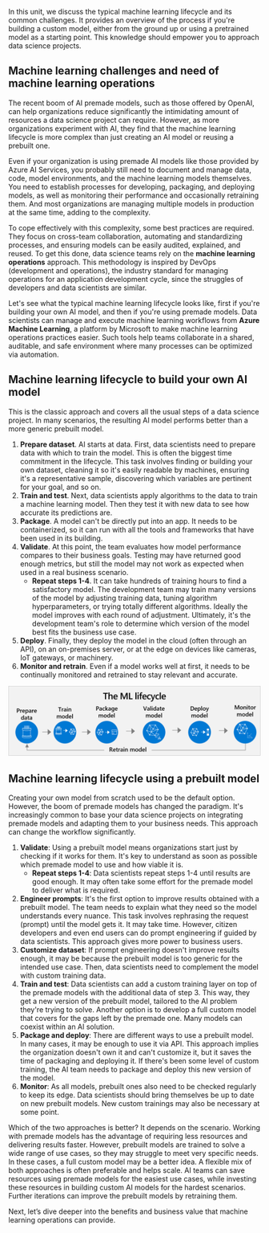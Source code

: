 In this unit, we discuss the typical machine learning lifecycle and its common challenges. It provides an overview of the process if you're building a custom model, either from the ground up or using a pretrained model as a starting point. This knowledge should empower you to approach data science projects.

## Machine learning challenges and need of machine learning operations

The recent boom of AI premade models, such as those offered by OpenAI, can help organizations reduce significantly the intimidating amount of resources a data science project can require. However, as more organizations experiment with AI, they find that the machine learning lifecycle is more complex than just creating an AI model or reusing a prebuilt one.

Even if your organization is using premade AI models like those provided by Azure AI Services, you probably still need to document and manage data, code, model environments, and the machine learning models themselves. You need to establish processes for developing, packaging, and deploying models, as well as monitoring their performance and occasionally retraining them. And most organizations are managing multiple models in production at the same time, adding to the complexity.

To cope effectively with this complexity, some best practices are required. They focus on cross-team collaboration, automating and standardizing processes, and ensuring models can be easily audited, explained, and reused. To get this done, data science teams rely on the **machine learning operations** approach. This methodology is inspired by DevOps (development and operations), the industry standard for managing operations for an application development cycle, since the struggles of developers and data scientists are similar.

Let's see what the typical machine learning lifecycle looks like, first if you're building your own AI model, and then if you're using premade models. Data scientists can manage and execute machine learning workflows from **Azure Machine Learning**, a platform by Microsoft to make machine learning operations practices easier. Such tools help teams collaborate in a shared, auditable, and safe environment where many processes can be optimized via automation.

## Machine learning lifecycle to build your own AI model

This is the classic approach and covers all the usual steps of a data science project. In many scenarios, the resulting AI model performs better than a more generic prebuilt model.

1. **Prepare dataset**. AI starts at data. First, data scientists need to prepare data with which to train the model. This is often the biggest time commitment in the lifecycle. This task involves finding or building your own dataset, cleaning it so it's easily readable by machines, ensuring it's a representative sample, discovering which variables are pertinent for your goal, and so on.
2. **Train and test**.  Next, data scientists apply algorithms to the data to train a machine learning model. Then they test it with new data to see how accurate its predictions are.
3. **Package**. A model can't be directly put into an app. It needs to be containerized, so it can run with all the tools and frameworks that have been used in its building.
4. **Validate**. At this point, the team evaluates how model performance compares to their business goals. Testing may have returned good enough metrics, but still the model may not work as expected when used in a real business scenario.
   * **Repeat steps 1-4**. It can take hundreds of training hours to find a satisfactory model. The development team may train many versions of the model by adjusting training data, tuning algorithm hyperparameters, or trying totally different algorithms. Ideally the model improves with each round of adjustment. Ultimately, it's the development team's role to determine which version of the model best fits the business use case.
5. **Deploy**. Finally, they deploy the model in the cloud (often through an API), on an on-premises server, or at the edge on devices like cameras, IoT gateways, or machinery.
6. **Monitor and retrain**. Even if a model works well at first, it needs to be continually monitored and retrained to stay relevant and accurate.


![A screenshot of a graph showing the ML lifecycle: prepare data, train model, package model, validate model, deploy mode, monitor model, and retrain model.](../media/6-understand-machine-learning-lifecycle-1.png)

## Machine learning lifecycle using a prebuilt model

Creating your own model from scratch used to be the default option. However, the boom of premade models has changed the paradigm. It's increasingly common to base your data science projects on integrating premade models and adapting them to your business needs. This approach can change the workflow significantly.

1. **Validate**: Using a prebuilt model means organizations start just by checking if it works for them. It's key to understand as soon as possible which premade model to use and how viable it is.
   * **Repeat steps 1-4**: Data scientists repeat steps 1-4 until results are good enough. It may often take some effort for the premade model to deliver what is required.
2. **Engineer prompts**: It's the first option to improve results obtained with a prebuilt model. The team needs to explain what they need so the model understands every nuance. This task involves rephrasing the request (prompt) until the model gets it. It may take time. However, citizen developers and even end users can do prompt engineering if guided by data scientists. This approach gives more power to business users.
3. **Customize dataset**: If prompt engineering doesn't improve results enough, it may be because the prebuilt model is too generic for the intended use case. Then, data scientists need to complement the model with custom training data.
4. **Train and test**: Data scientists can add a custom training layer on top of the premade models with the additional data of step 3. This way, they get a new version of the prebuilt model, tailored to the AI problem they're trying to solve. Another option is to develop a full custom model that covers for the gaps left by the premade one. Many models can coexist within an AI solution.
5. **Package and deploy**: There are different ways to use a prebuilt model. In many cases, it may be enough to use it via API. This approach implies the organization doesn't own it and can't customize it, but it saves the time of packaging and deploying it. If there's been some level of custom training, the AI team needs to package and deploy this new version of the model.
6. **Monitor**: As all models, prebuilt ones also need to be checked regularly to keep its edge. Data scientists should bring themselves be up to date on new prebuilt models. New custom trainings may also be necessary at some point.

Which of the two approaches is better? It depends on the scenario. Working with premade models has the advantage of requiring less resources and delivering results faster. However, prebuilt models are trained to solve a wide range of use cases, so they may struggle to meet very specific needs. In these cases, a full custom model may be a better idea. A flexible mix of both approaches is often preferable and helps scale. AI teams can save resources using premade models for the easiest use cases, while investing these resources in building custom AI models for the hardest scenarios. Further iterations can improve the prebuilt models by retraining them.

Next, let’s dive deeper into the benefits and business value that machine learning operations can provide.
